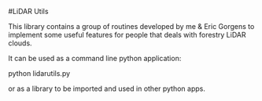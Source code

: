 #LiDAR Utils

This library contains a group of routines developed by me & Eric Gorgens to implement some useful features for people that deals with forestry LiDAR clouds.

It can be used as a command line python application:

python lidarutils.py <filename> <options>

or as a library to be imported and used in other python apps.

